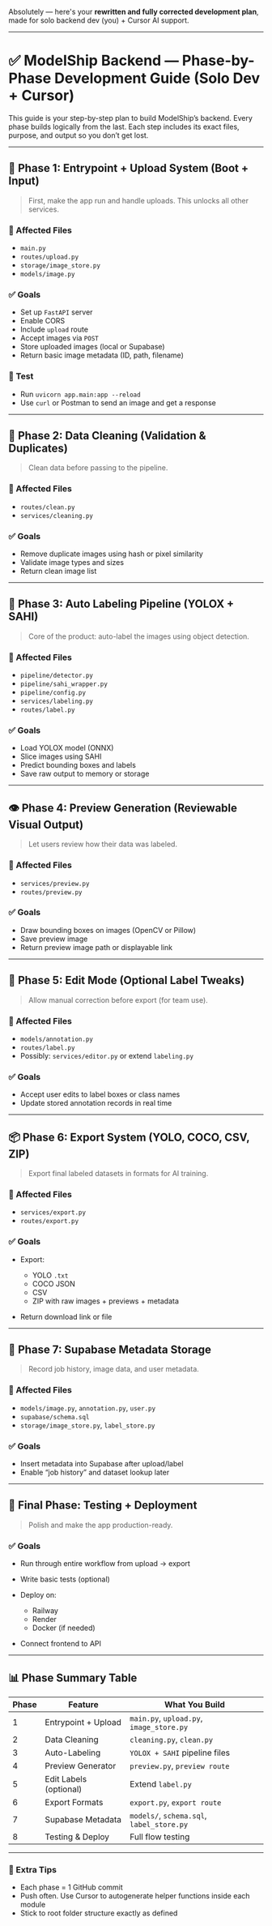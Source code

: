 Absolutely — here's your **rewritten and fully corrected development plan**, made for solo backend dev (you) + Cursor AI support.

---

# ✅ ModelShip Backend — Phase-by-Phase Development Guide (Solo Dev + Cursor)

This guide is your step-by-step plan to build ModelShip’s backend. Every phase builds logically from the last. Each step includes its exact files, purpose, and output so you don’t get lost.

---

## 🧱 Phase 1: Entrypoint + Upload System (Boot + Input)

> First, make the app run and handle uploads. This unlocks all other services.

### 📁 Affected Files

* `main.py`
* `routes/upload.py`
* `storage/image_store.py`
* `models/image.py`

### ✅ Goals

* Set up `FastAPI` server
* Enable CORS
* Include `upload` route
* Accept images via `POST`
* Store uploaded images (local or Supabase)
* Return basic image metadata (ID, path, filename)

### 🧪 Test

* Run `uvicorn app.main:app --reload`
* Use `curl` or Postman to send an image and get a response

---

## 🧼 Phase 2: Data Cleaning (Validation & Duplicates)

> Clean data before passing to the pipeline.

### 📁 Affected Files

* `routes/clean.py`
* `services/cleaning.py`

### ✅ Goals

* Remove duplicate images using hash or pixel similarity
* Validate image types and sizes
* Return clean image list

---

## 🤖 Phase 3: Auto Labeling Pipeline (YOLOX + SAHI)

> Core of the product: auto-label the images using object detection.

### 📁 Affected Files

* `pipeline/detector.py`
* `pipeline/sahi_wrapper.py`
* `pipeline/config.py`
* `services/labeling.py`
* `routes/label.py`

### ✅ Goals

* Load YOLOX model (ONNX)
* Slice images using SAHI
* Predict bounding boxes and labels
* Save raw output to memory or storage

---

## 👁️ Phase 4: Preview Generation (Reviewable Visual Output)

> Let users review how their data was labeled.

### 📁 Affected Files

* `services/preview.py`
* `routes/preview.py`

### ✅ Goals

* Draw bounding boxes on images (OpenCV or Pillow)
* Save preview image
* Return preview image path or displayable link

---

## 📝 Phase 5: Edit Mode (Optional Label Tweaks)

> Allow manual correction before export (for team use).

### 📁 Affected Files

* `models/annotation.py`
* `routes/label.py`
* Possibly: `services/editor.py` or extend `labeling.py`

### ✅ Goals

* Accept user edits to label boxes or class names
* Update stored annotation records in real time

---

## 📦 Phase 6: Export System (YOLO, COCO, CSV, ZIP)

> Export final labeled datasets in formats for AI training.

### 📁 Affected Files

* `services/export.py`
* `routes/export.py`

### ✅ Goals

* Export:

  * YOLO `.txt`
  * COCO JSON
  * CSV
  * ZIP with raw images + previews + metadata
* Return download link or file

---

## 💾 Phase 7: Supabase Metadata Storage

> Record job history, image data, and user metadata.

### 📁 Affected Files

* `models/image.py`, `annotation.py`, `user.py`
* `supabase/schema.sql`
* `storage/image_store.py`, `label_store.py`

### ✅ Goals

* Insert metadata into Supabase after upload/label
* Enable “job history” and dataset lookup later

---

## 🚀 Final Phase: Testing + Deployment

> Polish and make the app production-ready.

### ✅ Goals

* Run through entire workflow from upload → export
* Write basic tests (optional)
* Deploy on:

  * Railway
  * Render
  * Docker (if needed)
* Connect frontend to API

---

## 📊 Phase Summary Table

| Phase | Feature                | What You Build                            |
| ----- | ---------------------- | ----------------------------------------- |
| 1     | Entrypoint + Upload    | `main.py`, `upload.py`, `image_store.py`  |
| 2     | Data Cleaning          | `cleaning.py`, `clean.py`                 |
| 3     | Auto-Labeling          | `YOLOX + SAHI` pipeline files             |
| 4     | Preview Generator      | `preview.py`, `preview route`             |
| 5     | Edit Labels (optional) | Extend `label.py`                         |
| 6     | Export Formats         | `export.py`, `export route`               |
| 7     | Supabase Metadata      | `models/`, `schema.sql`, `label_store.py` |
| 8     | Testing & Deploy       | Full flow testing                         |

---

### 🧠 Extra Tips

* Each phase = 1 GitHub commit
* Push often. Use Cursor to autogenerate helper functions inside each module
* Stick to root folder structure exactly as defined